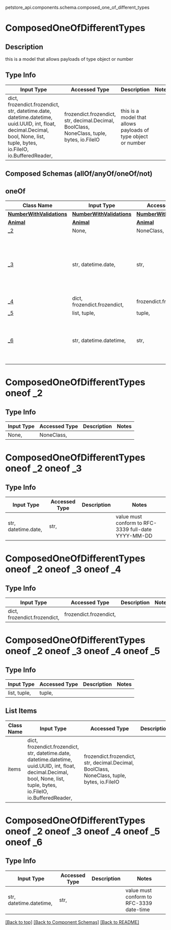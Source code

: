 petstore_api.components.schema.composed_one_of_different_types
<a id="composedoneofdifferenttypes"></a>
# ComposedOneOfDifferentTypes

## Description
this is a model that allows payloads of type object or number

## Type Info
Input Type | Accessed Type | Description | Notes
------------ | ------------- | ------------- | -------------
dict, frozendict.frozendict, str, datetime.date, datetime.datetime, uuid.UUID, int, float, decimal.Decimal, bool, None, list, tuple, bytes, io.FileIO, io.BufferedReader,  | frozendict.frozendict, str, decimal.Decimal, BoolClass, NoneClass, tuple, bytes, io.FileIO | this is a model that allows payloads of type object or number |

## Composed Schemas (allOf/anyOf/oneOf/not)
## oneOf
Class Name | Input Type | Accessed Type | Description | Notes
------------- | ------------- | ------------- | ------------- | -------------
[**NumberWithValidations**](number_with_validations.NumberWithValidations.md) | [**NumberWithValidations**](number_with_validations.NumberWithValidations.md) | [**NumberWithValidations**](number_with_validations.NumberWithValidations.md) |  |
[**Animal**](animal.Animal.md) | [**Animal**](animal.Animal.md) | [**Animal**](animal.Animal.md) |  |
[_2](#composedoneofdifferenttypes-oneof-_2) | None,  | NoneClass,  |  |
[_3](#composedoneofdifferenttypes-oneof-_3) | str, datetime.date,  | str,  |  | value must conform to RFC-3339 full-date YYYY-MM-DD
[_4](#composedoneofdifferenttypes-oneof-_4) | dict, frozendict.frozendict,  | frozendict.frozendict,  |  |
[_5](#composedoneofdifferenttypes-oneof-_5) | list, tuple,  | tuple,  |  |
[_6](#composedoneofdifferenttypes-oneof-_6) | str, datetime.datetime,  | str,  |  | value must conform to RFC-3339 date-time

<a id="composedoneofdifferenttypes-oneof-_2"></a>
# ComposedOneOfDifferentTypes oneof _2

## Type Info
Input Type | Accessed Type | Description | Notes
------------ | ------------- | ------------- | -------------
None,  | NoneClass,  |  |

<a id="composedoneofdifferenttypes-oneof-_2-oneof-_3"></a>
# ComposedOneOfDifferentTypes oneof _2 oneof _3

## Type Info
Input Type | Accessed Type | Description | Notes
------------ | ------------- | ------------- | -------------
str, datetime.date,  | str,  |  | value must conform to RFC-3339 full-date YYYY-MM-DD

<a id="composedoneofdifferenttypes-oneof-_2-oneof-_3-oneof-_4"></a>
# ComposedOneOfDifferentTypes oneof _2 oneof _3 oneof _4

## Type Info
Input Type | Accessed Type | Description | Notes
------------ | ------------- | ------------- | -------------
dict, frozendict.frozendict,  | frozendict.frozendict,  |  |

<a id="composedoneofdifferenttypes-oneof-_2-oneof-_3-oneof-_4-oneof-_5"></a>
# ComposedOneOfDifferentTypes oneof _2 oneof _3 oneof _4 oneof _5

## Type Info
Input Type | Accessed Type | Description | Notes
------------ | ------------- | ------------- | -------------
list, tuple,  | tuple,  |  |

## List Items
Class Name | Input Type | Accessed Type | Description | Notes
------------- | ------------- | ------------- | ------------- | -------------
items | dict, frozendict.frozendict, str, datetime.date, datetime.datetime, uuid.UUID, int, float, decimal.Decimal, bool, None, list, tuple, bytes, io.FileIO, io.BufferedReader,  | frozendict.frozendict, str, decimal.Decimal, BoolClass, NoneClass, tuple, bytes, io.FileIO |  |

<a id="composedoneofdifferenttypes-oneof-_2-oneof-_3-oneof-_4-oneof-_5-oneof-_6"></a>
# ComposedOneOfDifferentTypes oneof _2 oneof _3 oneof _4 oneof _5 oneof _6

## Type Info
Input Type | Accessed Type | Description | Notes
------------ | ------------- | ------------- | -------------
str, datetime.datetime,  | str,  |  | value must conform to RFC-3339 date-time

[[Back to top]](#top) [[Back to Component Schemas]](../../../README.md#Component-Schemas) [[Back to README]](../../../README.md)
